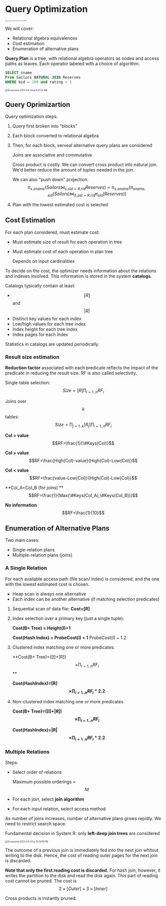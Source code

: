 # Query Optimization

<img src="https://p.ipic.vip/80jg4e.png" alt="Screenshot 2023-04-23 at 9.50.20 PM" style="zoom:25%;" />

We will cover:

* Relational algebra equivalences
* Cost estimation
* Enumeration of alternative plans

**Query Plan** is a tree, with relational algebra operators as nodes and access paths as leaves. Each operator labeled with a choice of algorithm.

```sql
SELECT sname 
From Sailors NATURAL JOIN Reserves
WHERE bid = 100 and rating > 5
```

<img src="https://p.ipic.vip/344xej.png" alt="Screenshot 2023-04-24 at 9.21.32 AM" style="zoom:50%;" />

## Query Oprimizartion

Query optimization steps:

1. Query first broken into "blocks"

2. Each block converted to relational algebra

3. Then, for each block, serveal alternative query plans are considered

   Joins are associative and commutative

   Cross product is costly. We can convert cross product into natural join. We'd better reduce the amount of tuples needed in the join.

   We can also "push down" projection: $$\pi_{s.sname}(Sailors\Join_{s.sid=R.rid} Reserves)=\pi_{s.sname}(\pi_{sname,sid}(Sailors)\Join_{S.sid=R.rid}\pi_{sid}(Reserves))$$

4. Plan with the lowest estimated cost is selected

## Cost Estimation

For each plan considered, must estimate cost:

* Must estimate size of result for each operation in tree

* Must estimate cost of each operation in plan tree

  Depends on input cardinalities

To decide on the cost, the optimizer needs information about the relations and indexes involved. This information is stored in the system **catalogs**.

Catalogs typically contain at least:

* $$[R]$$ and $$|R|$$
* Distinct key values for each index
* Low/high values for each tree index
* Index height for each tree index
* Index pages for each index

Statistics in catalogs are updated periodically.

### Result size estimation

**Reduction factor** associated with each predicate reflects the impact of the predicate in reducing the result size. RF is also called selectivity.

Single table selection: $$Size=[R]\prod_{i=1..n}RF_i$$

Joins over $$k$$ tables: $$Size=\prod_{j=1..k}[R_j]\prod_{i=1..n}RF_i$$

**Col = value** $$RF=\frac{1}{\#Keys(Col)}$$

**Col > value** $$RF=\frac{High(Col)-value}{High(Col)-Low(Col)}$$

**Col < value** $$RF=\frac{value-Low(Col)}{High(Col)-Low(Col)}$$

**Col_A=Col_B (for joins) ** $$RF=\frac{1}{Max(\#Keys(Col_A),\#Keys(Col_B))}$$

**No information** $$RF=\frac{1}{10}$$

## Enumeration of Alternative Plans

Two main cases:

* Single-relation plans
* Multiple-relation plans (joins)

### A Single Relation

For each available access path (file scan/ index) is considered, and the one with the lowest estimated cost is chosen.

* Heap scan is always one alternative
* Each index can be another alternative (if matching selection predicates)

1. Sequential scan of data file: **Cost=[R]**

2. Index selection over a primary key (just a single tuple): 

   **Cost(B+ Tree) = Height(I)+1**

   **Cost(Hash Index) = ProbeCost(I) + 1** ProbeCost(I) ~ 1.2

3. Clustered index matching one or more predicates:

   **Cost(B+ Tree)=([I]+[R]) $$\times\prod_{i=1..n}RF_{i}$$  **

   **Cost(HashIndex)=[R] $$\times\prod_{i=1..n}RF_i*2.2$$**

4. Non-clustered index matching one or more predicates

   **Cost(B+ Tree)=([I]+|R|) $$\times\prod_{i=1..n}RF_{i}$$**

   **Cost(HashIndex)=|R| $$\times\prod_{i=1..n}RF_i*2.2$$**

### Multiple Relations

Steps:

* Select order of relations

  Maximum possible orderings = $$N!$$

* For each join, select **join algorithm**

* For each input relation, select access method

As number of joins increases, number of alternative plans grows repidly. We need to restrict search space.

Fundamental decision in System R: only **left-deep join trees** are considered

<img src="https://p.ipic.vip/1j8vmm.png" alt="Screenshot 2023-04-24 at 12.04.19 PM" style="zoom:50%;" />

The outcome of a previous join is immediately fed into the next join whitout writing  to the disk. Hence, the cost of reading outer pages for the next join is discarded.

**Note that only the first reading cost is discarded.** For hash join, however, it writes the partition to the disk and read the disk again. This part of reading cost cannot be pruned. The cost is $$2\times[Outer]+3\times[Inner]$$

Cross products is instantly pruned.
